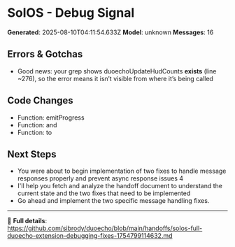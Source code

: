 # SolOS - Debug Signal

**Generated**: 2025-08-10T04:11:54.633Z
**Model**: unknown
**Messages**: 16

## Errors & Gotchas
- Good news: your grep shows duoechoUpdateHudCounts **exists** (line ~276), so the error means it isn’t visible from where it’s being called

## Code Changes
- Function: emitProgress
- Function: and
- Function: to

## Next Steps
- You were about to begin implementation of two fixes to handle message responses properly and prevent async response issues
4
- I'll help you fetch and analyze the handoff document to understand the current state and the two fixes that need to be implemented
- Go ahead and implement the two specific message handling fixes.



---
🔗 **Full details**: https://github.com/sibrody/duoecho/blob/main/handoffs/solos-full-duoecho-extension-debugging-fixes-1754799114632.md